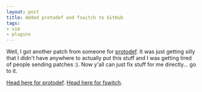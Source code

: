```yaml
---
layout: post
title: Added protodef and fswitch to GitHub
tags:
- vim
- plugins
---
```

Well, I got another patch from someone for [protodef](http://github.com/ewiplayer/vim-protodef). It was just getting silly that I didn't have anywhere to actually put this stuff and I was getting tired of people sending patches :). Now y'all can just fix stuff for me directly... go to it.

[Head here for protodef](http://github.com/ewiplayer/vim-protodef).
[Head here for fswitch](http://github.com/ewiplayer/vim-fswitch).

